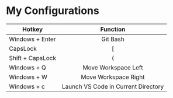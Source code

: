 # My Configurations

| Hotkey          | Function                |
| ----------------|:-----------------------:|
| Windows + Enter | Git Bash                |
| CapsLock        | [                       |
| Shift + CapsLock| (                       |
| Windows + Q     | Move Workspace Left     |
| Windows + W     | Move Workspace Right    |
| Windows + c     | Launch VS Code in Current Directory    |
